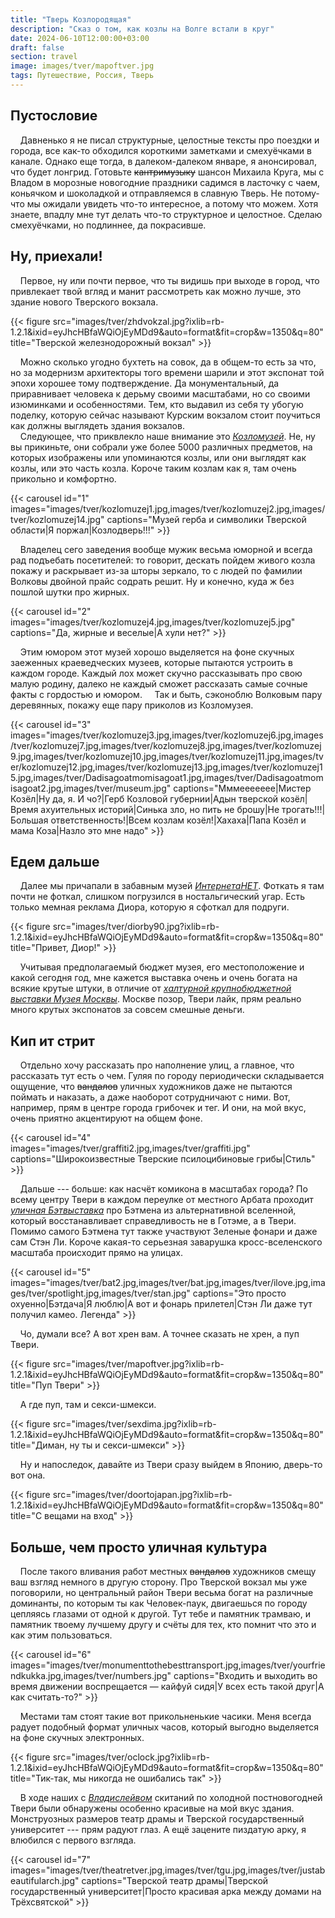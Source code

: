 ```yaml
---
title: "Тверь Козлородящая"
description: "Сказ о том, как козлы на Волге встали в круг"
date: 2024-06-10T12:00:00+03:00
draft: false
section: travel
image: images/tver/mapoftver.jpg
tags: Путешествие, Россия, Тверь
---
```

## Пустословие
&nbsp;&nbsp;&nbsp; Давненько я не писал структурные, целостные тексты про поездки и города, все как-то обходился короткими заметками и смехуёчками в канале. Однако еще тогда, в далеком-далеком январе, я анонсировал, что будет лонгрид. Готовьте ~~кантримузыку~~ шансон Михаила Круга, мы с Владом в морозные новогодние праздники садимся в ласточку с чаем, коньячком и шоколадкой и отправляемся в славную Тверь. Не потому-что мы ожидали увидеть что-то интересное, а потому что можем. Хотя знаете, впадлу мне тут делать что-то структурное и целостное. Сделаю смехуёчками, но подлиннее, да покрасивше.
## Ну, приехали!
&nbsp;&nbsp;&nbsp; Первое, ну или почти первое, что ты видишь при выходе в город, что привлекает твой вгляд и манит рассмотреть как можно лучше, это здание нового Тверского вокзала.

{{< figure src="images/tver/zhdvokzal.jpg?ixlib=rb-1.2.1&ixid=eyJhcHBfaWQiOjEyMDd9&auto=format&fit=crop&w=1350&q=80" title="Тверской железнодорожный вокзал" >}}

&nbsp;&nbsp;&nbsp; Можно сколько угодно бухтеть на совок, да в общем-то есть за что, но за модернизм архитекторы того времени шарили и этот экспонат той эпохи хорошее тому подтверждение. Да монументальный, да приравнивает человека к дерьму своими масштабами, но со своими изюминками и особенностями. Тем, кто выдавил из себя ту убогую поделку, которую сейчас называют Курским вокзалом стоит поучиться как должны выглядеть здания вокзалов.\
&nbsp;&nbsp;&nbsp; Следующее, что приквлекло наше внимание это _[Козломузей](https://vk.com/muzeykozla "Официальная группа музея Козла")_. Не, ну вы прикиньте, они собрали уже более 5000 различных предметов, на которых изображены или упоминаются козлы, или они выглядят как козлы, или это часть козла. Короче таким козлам как я, там очень прикольно и комфортно.

{{< carousel id="1" images="images/tver/kozlomuzej1.jpg,images/tver/kozlomuzej2.jpg,images/tver/kozlomuzej14.jpg" captions="Музей герба и символики Тверской области|Я поржал|Козлодверь!!!" >}}

&nbsp;&nbsp;&nbsp; Владелец сего заведения вообще мужик весьма юморной и всегда рад подъебать посетителей: то говорит, дескать пойдем живого козла покажу и раскрывает из-за шторы зеркало, то с людей по фамилии Волковы двойной прайс содрать решит. Ну и конечно, куда ж без пошлой шутки про жирных.

{{< carousel id="2" images="images/tver/kozlomuzej4.jpg,images/tver/kozlomuzej5.jpg" captions="Да, жирные и веселые|А хули нет?" >}}

&nbsp;&nbsp;&nbsp; Этим юмором этот музей хорошо выделяется на фоне скучных заеженных краеведческих музеев, которые пытаются устроить в каждом городе. Каждый лох может скучно рассказывать про свою малую родину, далеко не каждый сможет рассказать самые сочные факты с гордостью и юмором.
&nbsp;&nbsp;&nbsp; Так и быть, сэконоблю Волковым пару деревянных, покажу еще пару приколов из Козломузея.

{{< carousel id="3" images="images/tver/kozlomuzej3.jpg,images/tver/kozlomuzej6.jpg,images/tver/kozlomuzej7.jpg,images/tver/kozlomuzej8.jpg,images/tver/kozlomuzej9.jpg,images/tver/kozlomuzej10.jpg,images/tver/kozlomuzej11.jpg,images/tver/kozlomuzej12.jpg,images/tver/kozlomuzej13.jpg,images/tver/kozlomuzej15.jpg,images/tver/Dadisagoatmomisagoat1.jpg,images/tver/Dadisagoatmomisagoat2.jpg,images/tver/museum.jpg" captions="Мммеееееее|Мистер Козёл|Ну да, я. И чо?|Герб Козловой губернии|Адын тверской козёл|Время ахуительных историй|Синька зло, но пить не брошу|Не трогать!!!|Большая ответственность!|Всем козлам козёл!|Хахаха|Папа Козёл и мама Коза|Назло это мне надо" >}}

## Едем дальше
&nbsp;&nbsp;&nbsp; Далее мы причапали в забавным музей _[ИнтернетаНЕТ](https://interneta-net.ru/ "Официальный сайт музея")_. Фоткать я там почти не фоткал, слишком погрузился в ностальгический угар. Есть только мемная реклама Диора, которую я сфоткал для подруги.

{{< figure src="images/tver/diorby90.jpg?ixlib=rb-1.2.1&ixid=eyJhcHBfaWQiOjEyMDd9&auto=format&fit=crop&w=1350&q=80" title="Привет, Диор!" >}}

&nbsp;&nbsp;&nbsp; Учитывая предполагаемый бюджет музея, его местоположение и какой сегодня год, мне кажется выставка очень и очень богата на всякие крутые штуки, в отличие от _[халтурной крупнобюджетной выставки Музея Москвы](https://mosmuseum.ru/exhibitions/p/garage/ "выставка Куплю гараж")_. Москве позор, Твери лайк, прям реально много крутых экспонатов за совсем смешные деньги.
## Кип ит стрит
&nbsp;&nbsp;&nbsp; Отдельно хочу рассказать про наполнение улиц, а главное, что рассказать тут есть о чем. Гуляя по городу периодически складывается ощущение, что ~~вандалов~~ уличных художников даже не пытаются поймать и наказать, а даже наоборот сотрудничают с ними. Вот, например, прям в центре города грибочек и тег. И они, на мой вкус, очень приятно акцентируют на общем фоне.

{{< carousel id="4" images="images/tver/graffiti2.jpg,images/tver/graffiti.jpg" captions="Широкоизвестные Тверские псилоцибиновые грибы|Стиль" >}}

&nbsp;&nbsp;&nbsp; Дальше --- больше: как насчёт комикона в масштабах города? По всему центру Твери в каждом переулке от местного Арбата проходит _[уличная Бэтвыставка](https://iskramuseum.ru/betvystavka-ulichnaya-ekspoziciya-fotografij-s-tverskim-betmenom/ "статья про выставку")_ про Бэтмена из альтернативной вселенной, который восстанавливает справедливость не в Готэме, а в Твери. Помимо самого Бэтмена тут также участвуют Зеленые фонари и даже сам Стэн Ли. Короче какая-то серьезная заварушка кросс-вселенского масштаба происходит прямо на улицах.

{{< carousel id="5" images="images/tver/bat2.jpg,images/tver/bat.jpg,images/tver/ilove.jpg,images/tver/spotlight.jpg,images/tver/stan.jpg" captions="Это просто охуенно|Бэтдача|Я люблю|А вот и фонарь прилетел|Стэн Ли даже тут получил камео. Легенда" >}}

&nbsp;&nbsp;&nbsp; Чо, думали все? А вот хрен вам. А точнее сказать не хрен, а пуп Твери.

{{< figure src="images/tver/mapoftver.jpg?ixlib=rb-1.2.1&ixid=eyJhcHBfaWQiOjEyMDd9&auto=format&fit=crop&w=1350&q=80" title="Пуп Твери" >}}

&nbsp;&nbsp;&nbsp; А где пуп, там и секси-шмекси.

{{< figure src="images/tver/sexdima.jpg?ixlib=rb-1.2.1&ixid=eyJhcHBfaWQiOjEyMDd9&auto=format&fit=crop&w=1350&q=80" title="Диман, ну ты и секси-шмекси" >}}

&nbsp;&nbsp;&nbsp; Ну и напоследок, давайте из Твери сразу выйдем в Японию, дверь-то вот она.

{{< figure src="images/tver/doortojapan.jpg?ixlib=rb-1.2.1&ixid=eyJhcHBfaWQiOjEyMDd9&auto=format&fit=crop&w=1350&q=80" title="С вещами на вход" >}}


## Больше, чем просто уличная культура

&nbsp;&nbsp;&nbsp; После такого вливания работ местных ~~вандалов~~ художников смещу ваш взгляд немного в другую сторону. Про Тверской вокзал мы уже поговорили, но центральный район Твери весьма богат на различные доминанты, по которым ты как Человек-паук, двигаешься по городу цепляясь глазами от одной к другой. Тут тебе и памятник трамваю, и памятник твоему лучшему другу и счёты для тех, кто помнит что это и как этим пользоваться.

{{< carousel id="6" images="images/tver/monumenttothebesttransport.jpg,images/tver/yourfriendkukka.jpg,images/tver/numbers.jpg" captions="Входить и выходить во время движении воспрещается — кайфуй сидя|У всех есть такой друг|А как считать-то?" >}}

&nbsp;&nbsp;&nbsp; Местами там стоят такие вот прикольненькие часики. Меня всегда радует подобный формат уличных часов, который выгодно выделяется на фоне скучных электронных.

{{< figure src="images/tver/oclock.jpg?ixlib=rb-1.2.1&ixid=eyJhcHBfaWQiOjEyMDd9&auto=format&fit=crop&w=1350&q=80" title="Тик-так, мы никогда не ошибались так" >}}

&nbsp;&nbsp;&nbsp; В ходе наших с _[Владислейвом](https://t.me/hvatitorat "Телеграм-канал Владислейва")_ скитаний по холодной постновогодней Твери были обнаружены особенно красивые на мой вкус здания. Монструозных размеров театр драмы и Тверской государственный университет --- прям радуют глаз. А ещё зацените пиздатую арку, я влюбился с первого взгляда.

{{< carousel id="7" images="images/tver/theatretver.jpg,images/tver/tgu.jpg,images/tver/justabeautifularch.jpg" captions="Тверской театр драмы|Тверской государственный университет|Просто красивая арка между домами на Трёхсвятской" >}}
